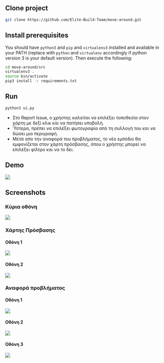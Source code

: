 ## Clone project
```bash
git clone https://github.com/Elite-Build-Team/move-around.git
```

## Install prerequisites

You should have `python3` and `pip` and `virtualenv3` installed and available in your PATH (replace with `python` and `virtualenv` accordingly if python version 3 is your default version). Then execute the following:

```bash
cd move-around/src
virtualenv3 .
source bin/activate
pip3 install -r requirements.txt
```

## Run
```bash
python3 ui.py
```
* Στο Report Issue, ο χρήστης καλείται να επιλέξει τοποθεσία στον χάρτη με δεξί κλικ και να πατήσει υποβολή. 
* Ύστερα, πρέπει να επιλέξει φωτογραφία από τη συλλογή του και να δώσει μια περιγραφή.
* Μετά απο την αναφορά του προβλήματος, το νέο εμπόδιο θα εμφανίζεται στον χάρτη πρόσβασης, όπου ο χρήστης μπορεί να επιλέξει φίλτρο και να το δει.

## Demo
![](screenshots/move-around-demo.gif)

## Screenshots

### Κύρια οθόνη
![](screenshots/main-screen.png)

### Χάρτης Πρόσβασης
#### Οθόνη 1
![](screenshots/access-map-screen.png)

#### Οθόνη 2
![](screenshots/do-you-want-to-report-issue.png)

### Αναφορά προβλήματος
#### Οθόνη 1
![](screenshots/choose-location-screen.png)

#### Οθόνη 2
![](screenshots/choose-photograph-screen.png)

#### Οθόνη 3
![](screenshots/issue-description-screen.png)
